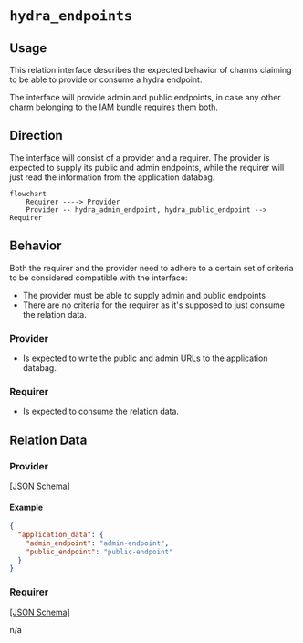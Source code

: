 # `hydra_endpoints`

## Usage

This relation interface describes the expected behavior of charms claiming to be able to provide or consume a hydra endpoint.

The interface will provide admin and public endpoints, in case any other charm belonging to the IAM bundle requires them both.

## Direction

The interface will consist of a provider and a requirer. The provider is expected to supply its public and admin endpoints,
while the requirer will just read the information from the application databag.

```mermaid
flowchart
    Requirer ----> Provider
    Provider -- hydra_admin_endpoint, hydra_public_endpoint --> Requirer
```

## Behavior

Both the requirer and the provider need to adhere to a certain set of criteria to be considered compatible with the interface:
- The provider must be able to supply admin and public endpoints
- There are no criteria for the requirer as it's supposed to just consume the relation data.

### Provider

- Is expected to write the public and admin URLs to the application databag.

### Requirer

- Is expected to consume the relation data.

## Relation Data

### Provider

[\[JSON Schema\]](./schemas/provider.json)


#### Example


```json
{
  "application_data": {
    "admin_endpoint": "admin-endpoint",
    "public_endpoint": "public-endpoint"
  }
}
```

### Requirer

[\[JSON Schema\]](./schemas/requirer.json)

n/a
